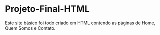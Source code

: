 # Projeto-Final-HTML
Este site básico foi todo criado em HTML contendo as páginas de Home, Quem Somos e Contato.


##


